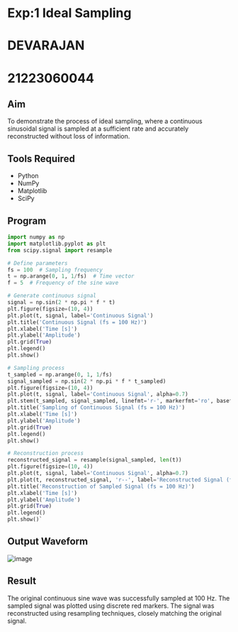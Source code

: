 # Exp:1 Ideal Sampling
# DEVARAJAN  
# 21223060044
## Aim
To demonstrate the process of ideal sampling, where a continuous sinusoidal signal is sampled at a sufficient rate and accurately reconstructed without loss of information.

## Tools Required
- Python
- NumPy
- Matplotlib
- SciPy

## Program
```python
import numpy as np
import matplotlib.pyplot as plt
from scipy.signal import resample

# Define parameters
fs = 100  # Sampling frequency
t = np.arange(0, 1, 1/fs)  # Time vector
f = 5  # Frequency of the sine wave

# Generate continuous signal
signal = np.sin(2 * np.pi * f * t)
plt.figure(figsize=(10, 4))
plt.plot(t, signal, label='Continuous Signal')
plt.title('Continuous Signal (fs = 100 Hz)')
plt.xlabel('Time [s]')
plt.ylabel('Amplitude')
plt.grid(True)
plt.legend()
plt.show()

# Sampling process
t_sampled = np.arange(0, 1, 1/fs)
signal_sampled = np.sin(2 * np.pi * f * t_sampled)
plt.figure(figsize=(10, 4))
plt.plot(t, signal, label='Continuous Signal', alpha=0.7)
plt.stem(t_sampled, signal_sampled, linefmt='r-', markerfmt='ro', basefmt='r-', label='Sampled Signal (fs = 100 Hz)')
plt.title('Sampling of Continuous Signal (fs = 100 Hz)')
plt.xlabel('Time [s]')
plt.ylabel('Amplitude')
plt.grid(True)
plt.legend()
plt.show()

# Reconstruction process
reconstructed_signal = resample(signal_sampled, len(t))
plt.figure(figsize=(10, 4))
plt.plot(t, signal, label='Continuous Signal', alpha=0.7)
plt.plot(t, reconstructed_signal, 'r--', label='Reconstructed Signal (fs = 100 Hz)')
plt.title('Reconstruction of Sampled Signal (fs = 100 Hz)')
plt.xlabel('Time [s]')
plt.ylabel('Amplitude')
plt.grid(True)
plt.legend()
plt.show()`
```

## Output Waveform
![image](https://github.com/user-attachments/assets/0bdcdf6f-52a6-446b-acb4-73f2328fd8a0)


## Result
The original continuous sine wave was successfully sampled at 100 Hz.
The sampled signal was plotted using discrete red markers.
The signal was reconstructed using resampling techniques, closely matching the original signal.
